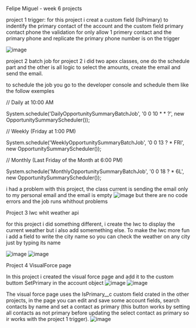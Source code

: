 Felipe Miguel - week 6 projects


project 1 trigger:
for this project i creat a custom field (IsPrimary) to indentify the primary contact of the account and the custom field primary contact phone
the validation for only allow 1 primery contact and the primary phone and replicate the primary phone number is on the trigger

![image](https://github.com/felipeMiguel1/osf--week-6---felipe-miguel/assets/116683605/2fe79fb5-9981-4d43-8c12-b54f36510b64)

project 2 batch job
for project 2 i did two apex classes, one do the schedule part and the other is all logic to select the amounts, create the email and send the email.  

to schedule the job you go to the developer console and schedule them like the follow exemples

// Daily at 10:00 AM

System.schedule('DailyOpportunitySummaryBatchJob', '0 0 10 * * ?', new OpportunitySummaryScheduler());

// Weekly (Friday at 1:00 PM)

System.schedule('WeeklyOpportunitySummaryBatchJob', '0 0 13 ? * FRI', new OpportunitySummaryScheduler());

// Monthly (Last Friday of the Month at 6:00 PM)

System.schedule('MonthlyOpportunitySummaryBatchJob', '0 0 18 ? * 6L', new OpportunitySummaryScheduler());



i had a problem with this project, the class current is sending the email only to my personal email and the email is empty
![image](https://github.com/felipeMiguel1/osf--week-6---felipe-miguel/assets/116683605/eeba0c6b-ef56-4e61-9b00-7df1cbdbe838)
but there are no code errors and the job runs whithout problems


Project 3 lwc whit weather api

for this project i did something different, i create the lwc to display the current weather but i also add somemething else. To make the lwc more fun i add a field to write the city name so you can check the weather on any city just by typing its name


![image](https://github.com/felipeMiguel1/osf--week-6---felipe-miguel/assets/116683605/27c10f31-5653-4217-9bfe-5c728f7dd9f2)
![image](https://github.com/felipeMiguel1/osf--week-6---felipe-miguel/assets/116683605/12a2caa7-ae6b-4767-be3f-dced041208e7)


Project 4 VisualForce page

In this project i created the visual force page and add it to the custom buttom SetPrimary in the account object
![image](https://github.com/felipeMiguel1/osf--week-6---felipe-miguel/assets/116683605/f8ba99eb-a7d2-4400-b67b-3b1ff389c298)
![image](https://github.com/felipeMiguel1/osf--week-6---felipe-miguel/assets/116683605/18a4892c-800e-4529-af19-0be19901a442)

The visual force page uses the IsPrimary__c custom field crated in the other projects, in the page you can edit and save some account fields, search contacts by name and set a contact as primary (this button works by setting all contacts as not primary before updating the select contact as primary so ir works with the project 1 trigger).
![image](https://github.com/felipeMiguel1/osf--week-6---felipe-miguel/assets/116683605/60a898b5-207e-4939-84c2-c7e857566236)

